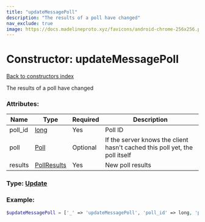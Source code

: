 ```yaml
---
title: "updateMessagePoll"
description: "The results of a poll have changed"
nav_exclude: true
image: https://docs.madelineproto.xyz/favicons/android-chrome-256x256.png
---
```

# Constructor: updateMessagePoll  
[Back to constructors index](/API_docs/constructors/index.html)



The results of a poll have changed

### Attributes:

| Name     |    Type       | Required | Description |
|----------|---------------|----------|-------------|
|poll\_id|[long](/API_docs/types/long.html) | Yes|Poll ID|
|poll|[Poll](/API_docs/types/Poll.html) | Optional|If the server knows the client hasn't cached this poll yet, the poll itself|
|results|[PollResults](/API_docs/types/PollResults.html) | Yes|New poll results|



### Type: [Update](/API_docs/types/Update.html)


### Example:

```php
$updateMessagePoll = ['_' => 'updateMessagePoll', 'poll_id' => long, 'poll' => Poll, 'results' => PollResults];
```  
